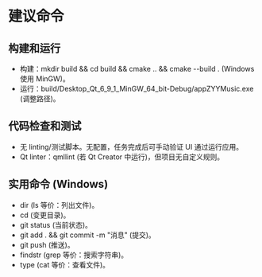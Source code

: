 # 建议命令

## 构建和运行
- 构建：mkdir build && cd build && cmake .. && cmake --build . (Windows 使用 MinGW)。
- 运行：build/Desktop_Qt_6_9_1_MinGW_64_bit-Debug/appZYYMusic.exe (调整路径)。

## 代码检查和测试
- 无 linting/测试脚本。无配置，任务完成后可手动验证 UI 通过运行应用。
- Qt linter：qmllint (若 Qt Creator 中运行)，但项目无自定义规则。

## 实用命令 (Windows)
- dir (ls 等价：列出文件)。
- cd (变更目录)。
- git status (当前状态)。
- git add . && git commit -m "消息" (提交)。
- git push (推送)。
- findstr (grep 等价：搜索字符串)。
- type (cat 等价：查看文件)。